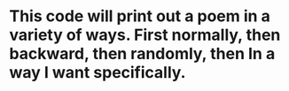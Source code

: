 # This code will print out a poem in a variety of ways. First normally, then backward, then randomly, then In a way I want specifically.
